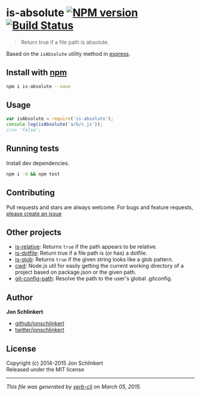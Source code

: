 # is-absolute [![NPM version](https://badge.fury.io/js/is-absolute.svg)](http://badge.fury.io/js/is-absolute)  [![Build Status](https://travis-ci.org/jonschlinkert/is-absolute.svg)](https://travis-ci.org/jonschlinkert/is-absolute) 

> Return true if a file path is absolute.

Based on the `isAbsolute` utility method in [express](https://github.com/visionmedia/express).

## Install with [npm](npmjs.org)

```bash
npm i is-absolute --save
```

## Usage

```js
var isAbsolute = require('is-absolute');
console.log(isAbsolute('a/b/c.js'));
//=> 'false';
```

## Running tests
Install dev dependencies.

```bash
npm i -d && npm test
```


## Contributing
Pull requests and stars are always welcome. For bugs and feature requests, [please create an issue](https://github.com/jonschlinkert/is-absolute/issues)


## Other projects
* [is-relative](https://github.com/jonschlinkert/is-relative): Returns `true` if the path appears to be relative.
* [is-dotfile](https://github.com/regexps/is-dotfile): Return true if a file path is (or has) a dotfile.
* [is-glob](https://github.com/jonschlinkert/is-glob): Returns `true` if the given string looks like a glob pattern.
* [cwd](https://github.com/jonschlinkert/cwd): Node.js util for easily getting the current working directory of a project based on package.json or the given path.
* [git-config-path](https://github.com/jonschlinkert/git-config-path): Resolve the path to the user's global .gitconfig.

## Author

**Jon Schlinkert**
 
+ [github/jonschlinkert](https://github.com/jonschlinkert)
+ [twitter/jonschlinkert](http://twitter.com/jonschlinkert) 

## License
Copyright (c) 2014-2015 Jon Schlinkert  
Released under the MIT license

***

_This file was generated by [verb-cli](https://github.com/assemble/verb-cli) on March 05, 2015._
